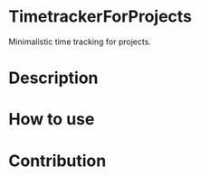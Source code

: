 # TimetrackerForProjects
Minimalistic time tracking for projects.

# Description

# How to use

# Contribution

